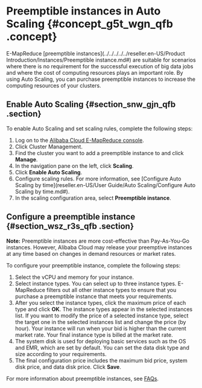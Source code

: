 # Preemptible instances in Auto Scaling {#concept_g5t_wgn_qfb .concept}

E-MapReduce [preemptible instances](../../../../../reseller.en-US/Product Introduction/Instances/Preemptible instance.md#) are suitable for scenarios where there is no requirement for the successful execution of big data jobs and where the cost of computing resources plays an important role. By using Auto Scaling, you can purchase preemptible instances to increase the computing resources of your clusters.

## Enable Auto Scaling {#section_snw_gjn_qfb .section}

To enable Auto Scaling and set scaling rules, complete the following steps:

1.  Log on to the [Alibaba Cloud E-MapReduce console](https://partners-intl.console.aliyun.com/#/emr).
2.  Click Cluster Management.
3.  Find the cluster you want to add a preemptible instance to and click **Manage**.
4.  In the navigation pane on the left, click **Scaling**.
5.  Click **Enable Auto Scaling**.
6.  Configure scaling rules. For more information, see [Configure Auto Scaling by time](reseller.en-US/User Guide/Auto Scaling/Configure Auto Scaling by time.md#).
7.  In the scaling configuration area, select **Preemptible instance**.

## Configure a preemptible instance {#section_wsz_r3s_qfb .section}

**Note:** Preemptible instances are more cost-effective than Pay-As-You-Go instances. However, Alibaba Cloud may release your preemptive instances at any time based on changes in demand resources or market rates.

To configure your preemptible instance, complete the following steps:

1.  Select the vCPU and memory for your instance.
2.  Select instance types. You can select up to three instance types. E-MapReduce filters out all other instance types to ensure that you purchase a preemptible instance that meets your requirements.
3.  After you select the instance types, click the maximum price of each type and click **OK**. The instance types appear in the selected instances list. If you want to modify the price of a selected instance type, select the target one in the selected instances list and change the price \(by hour\). Your instance will run when your bid is higher than the current market rate. Your final instance type is billed at the market rate.
4.  The system disk is used for deploying basic services such as the OS and EMR, which are set by default. You can set the data disk type and size according to your requirements.
5.  The final configuration price includes the maximum bid price, system disk price, and data disk price. Click **Save**.

For more information about preemptible instances, see [FAQs](https://partners-intl.aliyun.com/help/faq-detail/48269.htm).

